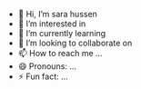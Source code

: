 - 👋 Hi, I’m sara hussen
- 👀 I’m interested in 
- 🌱 I’m currently learning 
- 💞️ I’m looking to collaborate on 
- 📫 How to reach me ...
- 😄 Pronouns: ...
- ⚡ Fun fact: ...

<!---
sarahussen/sarahussen is a ✨ special ✨ repository because its `README.md` (this file) appears on your GitHub profile.
You can click the Preview link to take a look at your changes.
--->
